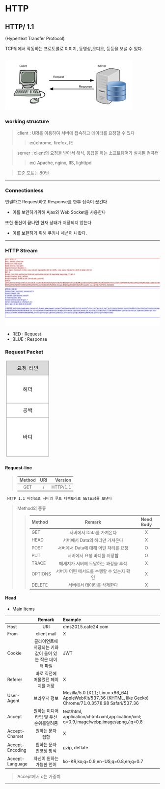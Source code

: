 # HTTP
## HTTP/ 1.1

(Hypertext Transfer Protocol)

TCP위에서 작동하는 프로토콜로 이미지, 동영상,오디오, 등등을 보낼 수 있다.

![HTTP](./imgs/http.png)
---
### working structure

> client : URI를 이용하여 서버에 접속하고 데이터를 요청할 수 있다 
>>ex)chrome, firefox, IE

> server : client의 요청을 받아서 해석, 응답을 하는 소프트웨어가 설치된 컴퓨터 
>> ex) Apache, nginx, IIS, lighttpd

>표준 포트는 80번
---
### Connectionless

연결하고 Request하고 Response를 한후 접속이 끊긴다 
- 이를 보안하기위해 Ajax와 Web Socket을 사용한다

또한 통신이 끝나면 현재 상태가 저장되지 않는다
- 이를 보한하기 위해 쿠키나 세션이 나왔다.

---
### HTTP Stream
![example](./imgs/httpStream.png)
- RED : Request
- BLUE : Response

### Request Packet
![ReqStruct](./imgs/httpReqStruct.jpg)

#### Request-line
>| Method | URI | Version |
>|:------:|:---:|--------:|
>|GET| / | HTTP/1.1|
     HTTP 1.1 버전으로 서버의 루트 디렉토리로 GET요청을 보낸다

>Method의 종류
>>| Method | Remark | Need Body |
>>|:--------|:--------:|:--------:|
>>| GET | 서버에서 Data를 가져온다 | X |
>>| HEAD | 서버에서 Data의 헤더만 가져온다 | X |
>>| POST | 서버에서 Data에 대해 어떤 처리를 요청  |O|
>>| PUT |   서버에서 요청 바디를 저장함 | O |
>>| TRACE | 메세지가 서버에 도달하는 과정을 추적 | X |
>>| OPTIONS | 서버가 어떤 메서드를 수행할 수 있는지 확인 | X |
>>| DELETE | 서버에서 데이타를 삭제한다 | X |

#### Head
* Main Items

|  | Remark | Example |
|:---|:---:|:---|
|Host| URI | dms2015.cafe24.com|
| From | client mail | X |
| Cookie | 클라이언트에 저장되는 키와 값이 들어 있는 작은 데이터 파일| JWT
|Referer| 바로 직전에 머물렀던 페이지를 저장|X|
|User-Agent| 브라우저 정보| Mozilla/5.0 (X11; Linux x86_64) AppleWebKit/537.36 (KHTML, like Gecko) Chrome/71.0.3578.98 Safari/537.36
|Accept| 원하는 미디어 타입 및 우선순위를알려줌 |text/html, application/xhtml+xml,application/xml; q=0.9,image/webp,image/apng,*/*;q=0.8
|Accept-Charset|원하는  문자 집합 | X |
|Accept-Encoding|원하는 문자 인코딩 방식 |gzip, deflate|
|Accept-Language| 자신이 원하는 가능한 언어 | ko-KR,ko;q=0.9,en-US;q=0.8,en;q=0.7
>Accept에서 q는 가중치
---

